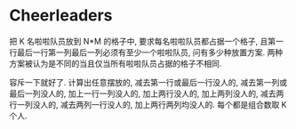 # Cheerleaders

把 K 名啦啦队员放到 N\*M 的格子中, 要求每名啦啦队员都占据一个格子, 且第一行最后一行第一列最后一列必须有至少一个啦啦队员, 问有多少种放置方案. 两种方案被认为是不同的当且仅当所有啦啦队员占据的格子不相同.

容斥一下就好了. 计算出任意摆放的, 减去第一行或最后一行没人的, 减去第一列或最后一列没人的, 加上一行一列没人的, 加上两行没人的, 加上两列没人的, 减去两行一列没人的, 减去两列一行没人的, 加上两行两列均没人的. 每个都是组合数取 K 个人.
